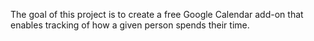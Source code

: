 The goal of this project is to create a free Google Calendar add-on that enables tracking of how a given person spends their time.
